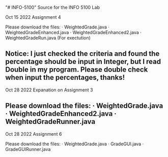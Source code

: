 "# INFO-5100" 
Source for the INFO 5100 Lab

Oct 15 2022 Assignment 4

Please download the files:
· WeightedGrade.java
· WeightedGradeEnhanced.java
· WeightedGradeEnhanced2.java
· WeightedGradeRun.java (For exectution)

Notice: I just checked the criteria and found the percentage should be input in Integer, but I read Double in my program. Please double check when input the percentages, thanks!
---

Oct 28 2022 Expanation on Assignment 3

Please download the files:
· WeightedGrade.java
· WeightedGradeEnhanced2.java
· WeightedGradeRunner.java
---

Oct 28 2022 Assignment 6

Please download the files:
· WeightedGrade.java
· GradeGUI.java
· GradeGUIRunner.java
